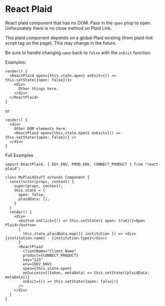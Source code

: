 # React Plaid
React plaid component that has no DOM. Pass in the `open` prop to open.
Unforunately there is no close method on Plaid Link.

This plaid component depends on a global Plaid existing (from plaid-link script tag on the page). This may change in the future.

Be sure to handle changing `open` back to `false` with the `onExit` function.

Examples:
```
render() {
  <ReactPlaid open={this.state.open} onExit={() => this.setState({open: false})}>
    <div>
      Other things here.
    </div>
  </ReactPlaid>
}
```

or

```
render() {
  <div>
    Other DOM elements here.
    <ReactPlaid open={this.state.open} onExit={() => this.setState({open: false})} />
  </div>
}
```


Full Examples

```
import ReactPlaid, { DEV_ENV, PROD_ENV, CONNECT_PRODUCT } from "react-plaid";

class MyPlaidStuff extends Component {
  constructor(props, context) {
    super(props, context);
    this.state = {
      open: false,
      plaidData: [],
    }
  }
  render() {
    <div>
      <button onClick={() => this.setState({ open: true})}>Open Plaid</button>
      {
        this.state.plaidData.map(({ institution }) => <div>{institution.name} - {institution.type}</div>)
      }
      <ReactPlaid 
        clientName="Client Name"
        product={CONNECT_PRODUCT}
        key="123"
        env={DEV_ENV}
        open={this.state.open} 
        onSuccess={(token, metaData) => this.setState({plaidData: metaData})}
        onExit={() => this.setState({open: false})} 
      />
    </div>
  }
}